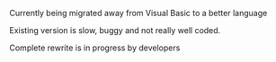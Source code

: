 Currently being migrated away from Visual Basic to a better language

Existing version is slow, buggy and not really well coded.

Complete rewrite is in progress by developers
